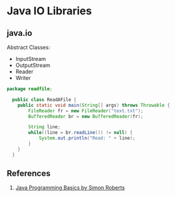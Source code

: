 # Java IO Libraries

## java.io

Abstract Classes:
- InputStream
- OutputStream
- Reader
- Writer

```java
package readfile;

  public class ReadAFile {
    public static void main(String[] args) throws Throwable {
        FileReader fr = new FileReader("text.txt");
        BufferedReader br = new BufferedReader(fr);

        String line;
        while((line = br.readLine()) != null) {
            System.out.println("Read: " + line);
        }
    }
  }
```

## References
1. [Java Programming Basics by Simon Roberts][1]

[1]: https://www.safaribooksonline.com/library/view/java-programming-basics/9780133975154/
